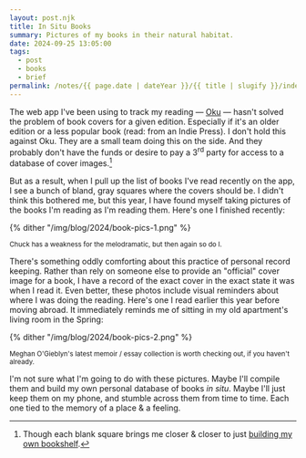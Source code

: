 ```yaml
---
layout: post.njk
title: In Situ Books
summary: Pictures of my books in their natural habitat.
date: 2024-09-25 13:05:00
tags:
  - post
  - books
  - brief
permalink: /notes/{{ page.date | dateYear }}/{{ title | slugify }}/index.html
---
```


The web app I've been using to track my reading — [Oku](https://oku.club) — hasn't solved the problem of book covers for a given edition. Especially if it's an older edition or a less popular book (read: from an Indie Press). I don't hold this against Oku. They are a small team doing this on the side. And they probably don't have the funds or desire to pay a 3<sup>rd</sup> party for access to a database of cover images.[^1]

But as a result, when I pull up the list of books I've read recently on the app, I see a bunch of bland, gray squares where the covers should be. I didn't think this bothered me, but this year, I have found myself taking pictures of the books I'm reading as I'm reading them. Here's one I finished recently:

{% dither "/img/blog/2024/book-pics-1.png" %}
<div class="center-text"><small>Chuck has a weakness for the melodramatic, but then again so do I.</small></div>

There's something oddly comforting about this practice of personal record keeping. Rather than rely on someone else to provide an "official" cover image for a book, I have a record of the exact cover in the exact state it was when I read it. Even better, these photos include visual reminders about where I was doing the reading. Here's one I read earlier this year before moving abroad. It immediately reminds me of sitting in my old apartment's living room in the Spring:

{% dither "/img/blog/2024/book-pics-2.png" %}
<div class="center-text"><small>Meghan O'Gieblyn's latest memoir / essay collection is worth checking out, if you haven't already.</small></div>

I'm not sure what I'm going to do with these pictures. Maybe I'll compile them and build my own personal database of books _in situ_. Maybe I'll just keep them on my phone, and stumble across them from time to time. Each one tied to the memory of a place & a feeling.


[^1]: Though each blank square brings me closer & closer to just [building my own bookshelf](https://github.com/riastrad/cyberbspace/issues/30).
